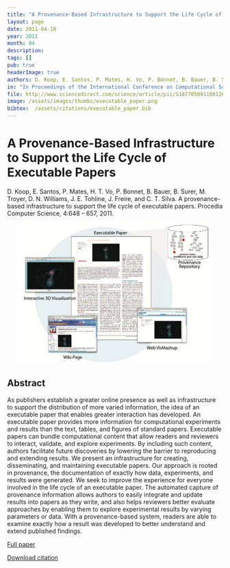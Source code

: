```yaml
---
title: "A Provenance-Based Infrastructure to Support the Life Cycle of Executable Papers"
layout: page
date: 2011-04-10
year: 2011
month: 04
description:
tags: []
pub: true
headerImage: true
authors: D. Koop, E. Santos, P. Mates, H. Vo, P. Bonnet, B. Bauer, B. Surer, M. Troyer, D. Williams, J. Tohline, J. Freire and C. Silva
in: "In Proceedings of the International Conference on Computational Science, ICCS 2011, 2011. v. 4. p. 648-657"
file: http://www.sciencedirect.com/science/article/pii/S1877050911001268
image: /assets/images/thumbs/executable_paper.png
bibtex:  /assets/citations/executable_paper.bib
---
```


# A Provenance-Based Infrastructure to Support the Life Cycle of Executable Papers

D. Koop, E. Santos, P. Mates, H. T. Vo, P. Bonnet, B. Bauer, B. Surer, M. Troyer, D. N. Williams, J. E. Tohline, J. Freire, and C. T. Silva. A provenance-based infrastructure to support the life cycle of executable papers. Procedia Computer Science, 4:648 – 657, 2011.

<center><img src="/assets/images/thumbs/executable_paper.png" style="width: 90%;" /></center>

## Abstract
As publishers establish a greater online presence as well as infrastructure to support the distribution of more varied information, the idea of an executable paper that enables greater interaction has developed. An executable paper provides more information for computational experiments and results than the text, tables, and figures of standard papers. Executable papers can bundle computational content that allow readers and reviewers to interact, validate, and explore experiments. By including such content, authors facilitate future discoveries by lowering the barrier to reproducing and extending results. We present an infrastructure for creating, disseminating, and maintaining executable papers. Our approach is rooted in provenance, the documentation of exactly how data, experiments, and results were generated. We seek to improve the experience for everyone involved in the life cycle of an executable paper. The automated capture of provenance information allows authors to easily integrate and update results into papers as they write, and also helps reviewers better evaluate approaches by enabling them to explore experimental results by varying parameters or data. With a provenance-based system, readers are able to examine exactly how a result was developed to better understand and extend published findings.

[Full paper](http://www.sciencedirect.com/science/article/pii/S1877050911001268)

[Download citation](/assets/citations/executable_paper.bib) 